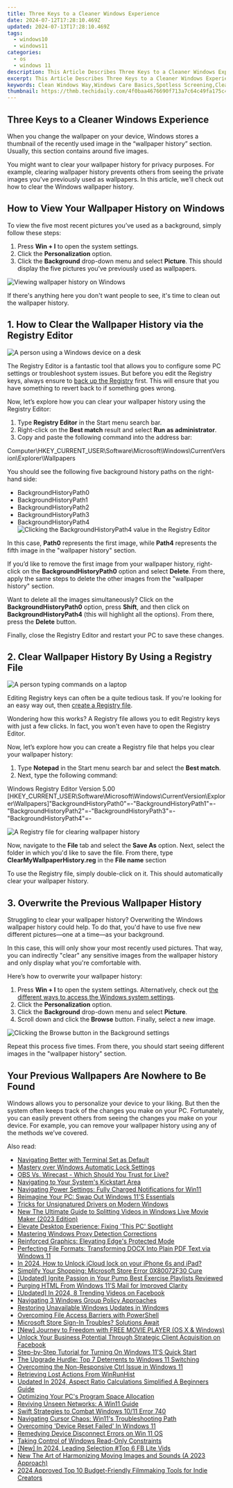 ```yaml
---
title: Three Keys to a Cleaner Windows Experience
date: 2024-07-12T17:28:10.469Z
updated: 2024-07-13T17:28:10.469Z
tags:
  - windows10
  - windows11
categories:
  - os
  - windows 11
description: This Article Describes Three Keys to a Cleaner Windows Experience
excerpt: This Article Describes Three Keys to a Cleaner Windows Experience
keywords: Clean Windows Way,Windows Care Basics,Spotless Screening,Clear Windows Path,Pure Screens Routine,Window Hygiene Tips,Pristine Display Fix
thumbnail: https://thmb.techidaily.com/4f0baa4676690f713a7c64c49fa175c4aff67762b3efda1ae17d3bfe6d387995.jpg
---
```


## Three Keys to a Cleaner Windows Experience

 When you change the wallpaper on your device, Windows stores a thumbnail of the recently used image in the “wallpaper history” section. Usually, this section contains around five images.

 You might want to clear your wallpaper history for privacy purposes. For example, clearing wallpaper history prevents others from seeing the private images you’ve previously used as wallpapers. In this article, we’ll check out how to clear the Windows wallpaper history.

## How to View Your Wallpaper History on Windows

 To view the five most recent pictures you’ve used as a background, simply follow these steps:

1. Press **Win + I** to open the system settings.
2. Click the **Personalization** option.
3. Click the **Background** drop-down menu and select **Picture**. This should display the five pictures you’ve previously used as wallpapers.

![Viewing wallpaper history on Windows](https://static1.makeuseofimages.com/wordpress/wp-content/uploads/2023/03/viewing-wallpaper-history-on-windows.jpg)

 If there's anything here you don't want people to see, it's time to clean out the wallpaper history.

## 1\. How to Clear the Wallpaper History via the Registry Editor
![A person using a Windows device on a desk](https://static1.makeuseofimages.com/wordpress/wp-content/uploads/2022/09/A-person-using-a-Windows-device-on-a-desk.jpg)

 The Registry Editor is a fantastic tool that allows you to configure some PC settings or troubleshoot system issues. But before you edit the Registry keys, always ensure to [back up the Registry](https://www.makeuseof.com/tag/backup-restore-windows-registry/) first. This will ensure that you have something to revert back to if something goes wrong.

 Now, let’s explore how you can clear your wallpaper history using the Registry Editor:

1. Type **Registry Editor** in the Start menu search bar.
2. Right-click on the **Best match** result and select **Run as administrator**.
3. Copy and paste the following command into the address bar:

Computer\HKEY_CURRENT_USER\Software\Microsoft\Windows\CurrentVersion\Explorer\Wallpapers

 You should see the following five background history paths on the right-hand side:

* BackgroundHistoryPath0
* BackgroundHistoryPath1
* BackgroundHistoryPath2
* BackgroundHistoryPath3
* BackgroundHistoryPath4 ![Clicking the BackgroundHistoryPath4 value in the Registry Editor](https://static1.makeuseofimages.com/wordpress/wp-content/uploads/2023/03/clicking-the-backgroundhistorypath4-value-in-the-registry-editor.jpg)

 In this case, **Path0** represents the first image, while **Path4** represents the fifth image in the "wallpaper history" section.

 If you’d like to remove the first image from your wallpaper history, right-click on the **BackgroundHistoryPath0** option and select **Delete**. From there, apply the same steps to delete the other images from the "wallpaper history" section.

 Want to delete all the images simultaneously? Click on the **BackgroundHistoryPath0** option, press **Shift**, and then click on **BackgroundHistoryPath4** (this will highlight all the options). From there, press the **Delete** button.

 Finally, close the Registry Editor and restart your PC to save these changes.

## 2\. Clear Wallpaper History By Using a Registry File
![A person typing commands on a laptop](https://static1.makeuseofimages.com/wordpress/wp-content/uploads/2022/08/A-person-typing-commands-on-a-laptop.jpg)

 Editing Registry keys can often be a quite tedious task. If you're looking for an easy way out, then [create a Registry file](https://www.makeuseof.com/windows-registry-file-guide/).

 Wondering how this works? A Registry file allows you to edit Registry keys with just a few clicks. In fact, you won't even have to open the Registry Editor.

 Now, let’s explore how you can create a Registry file that helps you clear your wallpaper history:

1. Type **Notepad** in the Start menu search bar and select the **Best match**.
2. Next, type the following command:

Windows Registry Editor Version 5.00 [HKEY_CURRENT_USER\Software\Microsoft\Windows\CurrentVersion\Explorer\Wallpapers]"BackgroundHistoryPath0"=-"BackgroundHistoryPath1"=-"BackgroundHistoryPath2"=-"BackgroundHistoryPath3"=-"BackgroundHistoryPath4"=-

![A Registry file for clearing wallpaper history](https://static1.makeuseofimages.com/wordpress/wp-content/uploads/2023/03/a-registry-file-for-clearing-wallpaper-history.jpg)

 Now, navigate to the **File** tab and select the **Save As** option. Next, select the folder in which you'd like to save the file. From there, type **ClearMyWallpaperHistory.reg** in the **File name** section

 To use the Registry file, simply double-click on it. This should automatically clear your wallpaper history.

## 3\. Overwrite the Previous Wallpaper History

 Struggling to clear your wallpaper history? Overwriting the Windows wallpaper history could help. To do that, you'd have to use five new different pictures—one at a time—as your background.

 In this case, this will only show your most recently used pictures. That way, you can indirectly "clear" any sensitive images from the wallpaper history and only display what you're comfortable with.

 Here’s how to overwrite your wallpaper history:

1. Press **Win + I** to open the system settings. Alternatively, check out [the different ways to access the Windows system settings](https://www.makeuseof.com/windows-ways-to-open-system-settings/).
2. Click the **Personalization** option.
3. Click the **Background** drop-down menu and select **Picture**.
4. Scroll down and click the **Browse** button. Finally, select a new image.

![Clicking the Browse button in the Background settings](https://static1.makeuseofimages.com/wordpress/wp-content/uploads/2023/03/clicking-the-browse-button-in-the-background-settings.jpg)

 Repeat this process five times. From there, you should start seeing different images in the "wallpaper history" section.

## Your Previous Wallpapers Are Nowhere to Be Found

 Windows allows you to personalize your device to your liking. But then the system often keeps track of the changes you make on your PC. Fortunately, you can easily prevent others from seeing the changes you make on your device. For example, you can remove your wallpaper history using any of the methods we’ve covered.


<ins class="adsbygoogle"
     style="display:block"
     data-ad-format="autorelaxed"
     data-ad-client="ca-pub-7571918770474297"
     data-ad-slot="1223367746"></ins>



<ins class="adsbygoogle"
     style="display:block"
     data-ad-client="ca-pub-7571918770474297"
     data-ad-slot="8358498916"
     data-ad-format="auto"
     data-full-width-responsive="true"></ins>



<span class="atpl-alsoreadstyle">Also read:</span>
<div><ul>
<li><a href="https://win11-tips.techidaily.com/navigating-better-with-terminal-set-as-default/"><u>Navigating Better with Terminal Set as Default</u></a></li>
<li><a href="https://win11-tips.techidaily.com/mastery-over-windows-automatic-lock-settings/"><u>Mastery over Windows Automatic Lock Settings</u></a></li>
<li><a href="https://extra-hints.techidaily.com/obs-vs-wirecast-which-should-you-trust-for-live/"><u>OBS Vs. Wirecast - Which Should You Trust for Live?</u></a></li>
<li><a href="https://win11-tips.techidaily.com/navigating-to-your-systems-kickstart-area/"><u>Navigating to Your System's Kickstart Area</u></a></li>
<li><a href="https://win11-tips.techidaily.com/navigating-power-settings-fully-charged-notifications-for-win11/"><u>Navigating Power Settings: Fully Charged Notifications for Win11</u></a></li>
<li><a href="https://win11-tips.techidaily.com/reimagine-your-pc-swap-out-windows-11s-essentials/"><u>Reimagine Your PC: Swap Out Windows 11'S Essentials</u></a></li>
<li><a href="https://win11-tips.techidaily.com/tricks-for-unsignatured-drivers-on-modern-windows/"><u>Tricks for Unsignatured Drivers on Modern Windows</u></a></li>
<li><a href="https://ai-video-tools.techidaily.com/new-the-ultimate-guide-to-splitting-videos-in-windows-live-movie-maker-2023-edition/"><u>New The Ultimate Guide to Splitting Videos in Windows Live Movie Maker (2023 Edition)</u></a></li>
<li><a href="https://windows11.techidaily.com/elevate-desktop-experience-fixing-this-pc-spotlight/"><u>Elevate Desktop Experience: Fixing 'This PC' Spotlight</u></a></li>
<li><a href="https://win11-tips.techidaily.com/mastering-windows-proxy-detection-corrections/"><u>Mastering Windows Proxy Detection Corrections</u></a></li>
<li><a href="https://win11-tips.techidaily.com/reinforced-graphics-elevating-edges-protected-mode/"><u>Reinforced Graphics: Elevating Edge's Protected Mode</u></a></li>
<li><a href="https://win11-tips.techidaily.com/perfecting-file-formats-transforming-docx-into-plain-pdf-text-via-windows-11/"><u>Perfecting File Formats: Transforming DOCX Into Plain PDF Text via Windows 11</u></a></li>
<li><a href="https://activate-lock.techidaily.com/in-2024-how-to-unlock-icloud-lock-on-your-iphone-6s-and-ipad-by-drfone-ios/"><u>In 2024, How to Unlock iCloud lock on your iPhone 6s and iPad?</u></a></li>
<li><a href="https://win11-tips.techidaily.com/simplify-your-shopping-microsoft-store-error-0x80072f30-cure/"><u>Simplify Your Shopping: Microsoft Store Error 0X80072F30 Cure</u></a></li>
<li><a href="https://some-knowledge.techidaily.com/updated-ignite-passion-in-your-pump-best-exercise-playlists-reviewed/"><u>[Updated] Ignite Passion in Your Pump  Best Exercise Playlists Reviewed</u></a></li>
<li><a href="https://win11-tips.techidaily.com/purging-html-from-windows-11s-mail-for-improved-clarity/"><u>Purging HTML From Windows 11’S Mail for Improved Clarity</u></a></li>
<li><a href="https://facebook-videos.techidaily.com/updated-in-2024-8-trending-videos-on-facebook/"><u>[Updated] In 2024, 8 Trending Videos on Facebook</u></a></li>
<li><a href="https://win11-tips.techidaily.com/navigating-3-windows-group-policy-approaches/"><u>Navigating 3 Windows Group Policy Approaches</u></a></li>
<li><a href="https://win11-tips.techidaily.com/restoring-unavailable-windows-updates-in-windows/"><u>Restoring Unavailable Windows Updates in Windows</u></a></li>
<li><a href="https://win11-tips.techidaily.com/overcoming-file-access-barriers-with-powershell/"><u>Overcoming File Access Barriers with PowerShell</u></a></li>
<li><a href="https://win11-tips.techidaily.com/microsoft-store-sign-in-troubles-solutions-await/"><u>Microsoft Store Sign-In Troubles? Solutions Await</u></a></li>
<li><a href="https://extra-guidance.techidaily.com/new-journey-to-freedom-with-free-movie-player-os-x-and-windows/"><u>[New] Journey to Freedom with FREE MOVIE PLAYER (OS X & Windows)</u></a></li>
<li><a href="https://facebook.techidaily.com/unlock-your-business-potential-through-strategic-client-acquisition-on-facebook/"><u>Unlock Your Business Potential Through Strategic Client Acquisition on Facebook</u></a></li>
<li><a href="https://win11-tips.techidaily.com/step-by-step-tutorial-for-turning-on-windows-11s-quick-start/"><u>Step-by-Step Tutorial for Turning On Windows 11'S Quick Start</u></a></li>
<li><a href="https://win11-tips.techidaily.com/the-upgrade-hurdle-top-7-deterrents-to-windows-11-switching/"><u>The Upgrade Hurdle: Top 7 Deterrents to Windows 11 Switching</u></a></li>
<li><a href="https://win11-tips.techidaily.com/overcoming-the-non-responsive-ctrl-issue-in-windows-11/"><u>Overcoming the Non-Responsive Ctrl Issue in Windows 11</u></a></li>
<li><a href="https://win11-tips.techidaily.com/retrieving-lost-actions-from-winrunhist/"><u>Retrieving Lost Actions From WinRunHist</u></a></li>
<li><a href="https://video-content-creator.techidaily.com/updated-in-2024-aspect-ratio-calculations-simplified-a-beginners-guide/"><u>Updated In 2024, Aspect Ratio Calculations Simplified A Beginners Guide</u></a></li>
<li><a href="https://win11-tips.techidaily.com/optimizing-your-pcs-program-space-allocation/"><u>Optimizing Your PC's Program Space Allocation</u></a></li>
<li><a href="https://win11-tips.techidaily.com/reviving-unseen-networks-a-win11-guide/"><u>Reviving Unseen Networks: A Win11 Guide</u></a></li>
<li><a href="https://win11-tips.techidaily.com/swift-strategies-to-combat-windows-1011-error-740/"><u>Swift Strategies to Combat Windows 10/11 Error 740</u></a></li>
<li><a href="https://win11-tips.techidaily.com/navigating-cursor-chaos-win11s-troubleshooting-path/"><u>Navigating Cursor Chaos: Win11's Troubleshooting Path</u></a></li>
<li><a href="https://win11-tips.techidaily.com/overcoming-device-reset-failed-in-windows-11/"><u>Overcoming 'Device Reset Failed' In Windows 11</u></a></li>
<li><a href="https://win11-tips.techidaily.com/remedying-device-disconnect-errors-on-win-11-os/"><u>Remedying Device Disconnect Errors on Win 11 OS</u></a></li>
<li><a href="https://win11-tips.techidaily.com/taking-control-of-windows-read-only-constraints/"><u>Taking Control of Windows Read-Only Constraints</u></a></li>
<li><a href="https://facebook-videos.techidaily.com/new-in-2024-leading-selection-top-6-fb-lite-vids/"><u>[New] In 2024, Leading Selection  #Top 6 FB Lite Vids</u></a></li>
<li><a href="https://sound-optimizing.techidaily.com/new-the-art-of-harmonizing-moving-images-and-sounds-a-2023-approach/"><u>New The Art of Harmonizing Moving Images and Sounds (A 2023 Approach)</u></a></li>
<li><a href="https://video-content-creator.techidaily.com/2024-approved-top-10-budget-friendly-filmmaking-tools-for-indie-creators/"><u>2024 Approved Top 10 Budget-Friendly Filmmaking Tools for Indie Creators</u></a></li>
</ul></div>
